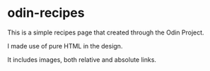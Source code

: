 # odin-recipes

This is a simple recipes page that created through the Odin Project.

I made use of pure HTML in the design. 

It includes images, both relative and absolute links.
